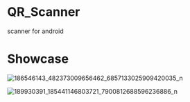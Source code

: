 # QR_Scanner
scanner for android

# Showcase
![186546143_482373009656462_6857133025909420035_n](https://user-images.githubusercontent.com/48786184/119622903-d586fa80-be31-11eb-95e6-3cee1026c999.png)

![189930391_185441146803721_7900812688596236886_n](https://user-images.githubusercontent.com/48786184/119622908-d61f9100-be31-11eb-89f6-6fbf96a7920f.png)
